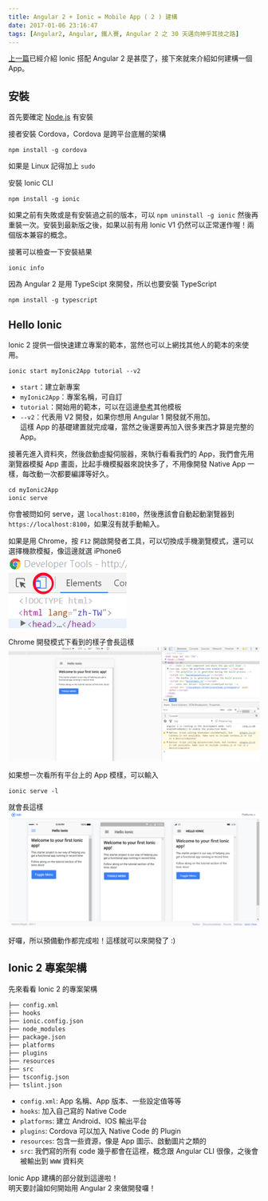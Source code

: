 ```yaml
---
title: Angular 2 + Ionic = Mobile App ( 2 ) 建構
date: 2017-01-06 23:16:47
tags: [Angular2, Angular, 鐵人賽, Angular 2 之 30 天邁向神乎其技之路]
---
```

<p><a href="https://ithelp.ithome.com.tw/articles/10188464" target="_blank">&#x4E0A;&#x4E00;&#x7BC7;</a>&#x5DF2;&#x7D93;&#x4ECB;&#x7D39; Ionic &#x642D;&#x914D; Angular 2 &#x662F;&#x751A;&#x9EBC;&#x4E86;&#xFF0C;&#x63A5;&#x4E0B;&#x4F86;&#x5C31;&#x4F86;&#x4ECB;&#x7D39;&#x5982;&#x4F55;&#x5EFA;&#x69CB;&#x4E00;&#x500B; App&#x3002;</p>
<h2>&#x5B89;&#x88DD;</h2>
<p>&#x9996;&#x5148;&#x8981;&#x78BA;&#x5B9A; <a href="https://nodejs.org/en/" target="_blank">Node.js</a> &#x6709;&#x5B89;&#x88DD;</p>
<p>&#x63A5;&#x8005;&#x5B89;&#x88DD; Cordova&#xFF0C;Cordova &#x662F;&#x8DE8;&#x5E73;&#x53F0;&#x5E95;&#x5C64;&#x7684;&#x67B6;&#x69CB;</p>
<pre><code>npm install -g cordova
</code></pre>
<p>&#x5982;&#x679C;&#x662F; Linux &#x8A18;&#x5F97;&#x52A0;&#x4E0A; <code>sudo</code></p>
<p>&#x5B89;&#x88DD; Ionic CLI</p>
<pre><code>npm install -g ionic
</code></pre>
<p>&#x5982;&#x679C;&#x4E4B;&#x524D;&#x6709;&#x5931;&#x6557;&#x6216;&#x662F;&#x6709;&#x5B89;&#x88DD;&#x904E;&#x4E4B;&#x524D;&#x7684;&#x7248;&#x672C;&#xFF0C;&#x53EF;&#x4EE5; <code>npm uninstall -g ionic</code> &#x7136;&#x5F8C;&#x518D;&#x91CD;&#x88DD;&#x4E00;&#x6B21;&#x3002;&#x5B89;&#x88DD;&#x5230;&#x6700;&#x65B0;&#x7248;&#x4E4B;&#x5F8C;&#xFF0C;&#x5982;&#x679C;&#x4EE5;&#x524D;&#x6709;&#x7528; Ionic V1 &#x4ECD;&#x7136;&#x53EF;&#x4EE5;&#x6B63;&#x5E38;&#x904B;&#x4F5C;&#x5594;&#xFF01;&#x5169;&#x500B;&#x7248;&#x672C;&#x517C;&#x5BB9;&#x7684;&#x6982;&#x5FF5;&#x3002;</p>
<p>&#x63A5;&#x8457;&#x53EF;&#x4EE5;&#x6AA2;&#x67E5;&#x4E00;&#x4E0B;&#x5B89;&#x88DD;&#x7D50;&#x679C;</p>
<pre><code>ionic info
</code></pre>
<p>&#x56E0;&#x70BA; Angular 2 &#x662F;&#x7528; TypeScipt &#x4F86;&#x958B;&#x767C;&#xFF0C;&#x6240;&#x4EE5;&#x4E5F;&#x8981;&#x5B89;&#x88DD; TypeScript</p>
<pre><code>npm install -g typescript
</code></pre>
<h2>Hello Ionic</h2>
<p>Ionic 2 &#x63D0;&#x4F9B;&#x4E00;&#x500B;&#x5FEB;&#x901F;&#x5EFA;&#x7ACB;&#x5C08;&#x6848;&#x7684;&#x7BC4;&#x672C;&#xFF0C;&#x7576;&#x7136;&#x4E5F;&#x53EF;&#x4EE5;&#x4E0A;&#x7DB2;&#x627E;&#x5176;&#x4ED6;&#x4EBA;&#x7684;&#x7BC4;&#x672C;&#x7684;&#x4F86;&#x4F7F;&#x7528;&#x3002;</p>
<pre><code>ionic start myIonic2App tutorial --v2
</code></pre>
<ul>
<li>
<code>start</code>&#xFF1A;&#x5EFA;&#x7ACB;&#x65B0;&#x5C08;&#x6848;</li>
<li>
<code>myIonic2App</code>&#xFF1A;&#x5C08;&#x6848;&#x540D;&#x7A31;&#xFF0C;&#x53EF;&#x81EA;&#x8A02;</li>
<li>
<code>tutorial</code>&#xFF1A;&#x958B;&#x59CB;&#x7528;&#x7684;&#x7BC4;&#x672C;&#xFF0C;&#x53EF;&#x4EE5;&#x5728;&#x9019;&#x908A;<a href="https://market.ionic.io/starters/" target="_blank">&#x53C3;&#x8003;</a>&#x5176;&#x4ED6;&#x6A21;&#x677F;</li>
<li>
<code>--v2</code>&#xFF1A;&#x4EE3;&#x8868;&#x7528; V2 &#x958B;&#x767C;&#xFF0C;&#x5982;&#x679C;&#x4F60;&#x60F3;&#x7528; Angular 1 &#x958B;&#x767C;&#x5C31;&#x4E0D;&#x7528;&#x52A0;&#x3002;<br>
&#x9019;&#x6A23; App &#x7684;&#x57FA;&#x790E;&#x5EFA;&#x7F6E;&#x5C31;&#x5B8C;&#x6210;&#x56C9;&#xFF0C;&#x7576;&#x7136;&#x4E4B;&#x5F8C;&#x9084;&#x8981;&#x518D;&#x52A0;&#x5165;&#x5F88;&#x591A;&#x6771;&#x897F;&#x624D;&#x7B97;&#x662F;&#x5B8C;&#x6574;&#x7684; App&#x3002;</li>
</ul>
<p>&#x63A5;&#x8457;&#x5148;&#x9032;&#x5165;&#x8CC7;&#x6599;&#x593E;&#xFF0C;&#x7136;&#x5F8C;&#x555F;&#x52D5;&#x865B;&#x64EC;&#x4F3A;&#x670D;&#x5668;&#xFF0C;&#x4F86;&#x57F7;&#x884C;&#x770B;&#x770B;&#x6211;&#x5011;&#x7684; App&#xFF0C;&#x6211;&#x5011;&#x6703;&#x5148;&#x7528;&#x700F;&#x89BD;&#x5668;&#x6A21;&#x64EC; App &#x756B;&#x9762;&#xFF0C;&#x6BD4;&#x8D77;&#x624B;&#x6A5F;&#x6A21;&#x64EC;&#x5668;&#x4F86;&#x8AAA;&#x5FEB;&#x591A;&#x4E86;&#xFF0C;&#x4E0D;&#x7528;&#x50CF;&#x958B;&#x767C; Native App &#x4E00;&#x6A23;&#xFF0C;&#x6BCF;&#x6539;&#x52D5;&#x4E00;&#x6B21;&#x90FD;&#x8981;&#x7DE8;&#x8B6F;&#x7B49;&#x597D;&#x4E45;&#x3002;</p>
<pre><code>cd myIonic2App
ionic serve
</code></pre>
<p>&#x4F60;&#x6703;&#x88AB;&#x554F;&#x5982;&#x4F55; serve&#xFF0C;&#x9078; <code>localhost:8100</code>&#xFF0C;&#x7136;&#x5F8C;&#x61C9;&#x8A72;&#x6703;&#x81EA;&#x52D5;&#x8D77;&#x52D5;&#x700F;&#x89BD;&#x5668;&#x5230; <code>https://localhost:8100</code>&#xFF0C;&#x5982;&#x679C;&#x6C92;&#x6709;&#x5C31;&#x624B;&#x52D5;&#x8F38;&#x5165;&#x3002;</p>
<p>&#x5982;&#x679C;&#x662F;&#x7528; Chrome&#xFF0C;&#x6309; <code>F12</code> &#x958B;&#x555F;&#x958B;&#x767C;&#x8005;&#x5DE5;&#x5177;&#xFF0C;&#x53EF;&#x4EE5;&#x5207;&#x63DB;&#x6210;&#x624B;&#x6A5F;&#x700F;&#x89BD;&#x6A21;&#x5F0F;&#xFF0C;&#x9084;&#x53EF;&#x4EE5;&#x9078;&#x64C7;&#x6A5F;&#x6B3E;&#x6A21;&#x64EC;&#xFF0C;&#x50CF;&#x9019;&#x908A;&#x5C31;&#x9078; iPhone6<br>
<img src="https://raw.githubusercontent.com/tigercosmos/webImg/master/devtool.PNG" alt></p>
<p>Chrome &#x958B;&#x767C;&#x6A21;&#x5F0F;&#x4E0B;&#x770B;&#x5230;&#x7684;&#x6A23;&#x5B50;&#x6703;&#x9577;&#x9019;&#x6A23;<br>
<img src="https://raw.githubusercontent.com/tigercosmos/webImg/master/ionic-serve.PNG" alt></p>
<p>&#x5982;&#x679C;&#x60F3;&#x4E00;&#x6B21;&#x770B;&#x6240;&#x6709;&#x5E73;&#x53F0;&#x4E0A;&#x7684; App &#x6A21;&#x6A23;&#xFF0C;&#x53EF;&#x4EE5;&#x8F38;&#x5165;</p>
<pre><code>ionic serve -l
</code></pre>
<p>&#x5C31;&#x6703;&#x9577;&#x9019;&#x6A23;<br>
<img src="https://raw.githubusercontent.com/tigercosmos/webImg/master/ionicserve2.PNG" alt></p>
<p>&#x597D;&#x56C9;&#xFF0C;&#x6240;&#x4EE5;&#x9810;&#x5099;&#x52D5;&#x4F5C;&#x90FD;&#x5B8C;&#x6210;&#x5566;&#xFF01;&#x9019;&#x6A23;&#x5C31;&#x53EF;&#x4EE5;&#x4F86;&#x958B;&#x767C;&#x4E86; :)</p>
<h2>Ionic 2 &#x5C08;&#x6848;&#x67B6;&#x69CB;</h2>
<p>&#x5148;&#x4F86;&#x770B;&#x770B; Ionic 2 &#x7684;&#x5C08;&#x6848;&#x67B6;&#x69CB;</p>
<pre><code>&#x251C;&#x2500;&#x2500; config.xml
&#x251C;&#x2500;&#x2500; hooks
&#x251C;&#x2500;&#x2500; ionic.config.json
&#x251C;&#x2500;&#x2500; node_modules
&#x251C;&#x2500;&#x2500; package.json
&#x251C;&#x2500;&#x2500; platforms
&#x251C;&#x2500;&#x2500; plugins
&#x251C;&#x2500;&#x2500; resources
&#x251C;&#x2500;&#x2500; src
&#x251C;&#x2500;&#x2500; tsconfig.json
&#x251C;&#x2500;&#x2500; tslint.json
</code></pre>
<ul>
<li>
<code>config.xml</code>: App &#x540D;&#x7A31;&#x3001;App &#x7248;&#x672C;&#x3001;&#x4E00;&#x4E9B;&#x8A2D;&#x5B9A;&#x503C;&#x7B49;&#x7B49;</li>
<li>
<code>hooks</code>: &#x52A0;&#x5165;&#x81EA;&#x5DF1;&#x5BEB;&#x7684; Native Code</li>
<li>
<code>platforms</code>: &#x5EFA;&#x7ACB; Android&#x3001;IOS &#x8F38;&#x51FA;&#x5E73;&#x53F0;</li>
<li>
<code>plugins</code>: Cordova &#x53EF;&#x4EE5;&#x52A0;&#x5165; Native Code &#x7684; Plugin</li>
<li>
<code>resources</code>: &#x5305;&#x542B;&#x4E00;&#x4E9B;&#x8CC7;&#x6E90;&#xFF0C;&#x50CF;&#x662F; App &#x5716;&#x793A;&#x3001;&#x555F;&#x52D5;&#x5716;&#x7247;&#x4E4B;&#x985E;&#x7684;</li>
<li>
<code>src</code>: &#x6211;&#x5011;&#x5BEB;&#x7684;&#x6240;&#x6709; code &#x5E7E;&#x4E4E;&#x90FD;&#x6703;&#x5728;&#x9019;&#x88E1;&#xFF0C;&#x6982;&#x5FF5;&#x8DDF; Angular CLI &#x5F88;&#x50CF;&#xFF0C;&#x4E4B;&#x5F8C;&#x6703;&#x88AB;&#x8F38;&#x51FA;&#x5230; <code>WWW</code> &#x8CC7;&#x6599;&#x593E;</li>
</ul>
<p>Ionic App &#x5EFA;&#x69CB;&#x7684;&#x90E8;&#x5206;&#x5C31;&#x5230;&#x9019;&#x908A;&#x5566;&#xFF01;<br>
&#x660E;&#x5929;&#x8981;&#x8A0E;&#x8AD6;&#x5982;&#x4F55;&#x958B;&#x59CB;&#x7528; Angular 2 &#x4F86;&#x505A;&#x958B;&#x767C;&#x56C9;&#xFF01;</p>
 <br>
                                                    </div>
                    </div>
                
